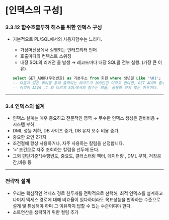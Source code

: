 # [인덱스의 구성]

### 3.3.12 함수호출부하 해소를 위한 인덱스 구성

- 기본적으로 PL/SQL에서의 사용자함수는 느리다.
    - 가상머신상에서 실행되는 인터프리터 언어
    - 호출마다의 컨텍스트 스위칭
    - 내장 SQL의 리커전 콜 발생 → 레코드마다 내장 SQL콜 전부 실행. (가장 큰 이유)
    
    ```sql
    select GET_ADDR(우편번호) as 기본주소 from 회원 where 생년일 Like '%01';
    -- 다음과 같은 쿼리를 통해 출력되는 레코드가 100만건 이라고 한다면, GET_ADDR 함수 또한 100만건 실행된다.
    -- 이것이 JAVA ,C 와 다르게 SQL에서의 함수는 모듈, 공용화 하지 않는 이유이다.
    ```
    

---

### 3.4 인덱스의 설계

- 인덱스 설계는 매우 중요하고 전문적인 영역 → 무수한 인덱스 생성은 관비비용 + 시스템 부하
- DML 성능 저하, DB 사이즈 증가, DB 유지 보수 비용 증가.
- 중요한 요인 2가지 
- 조건절에 항상 사용하거나, 자주 사용하는 칼럼을 선정합니다.
- ‘=‘ 조건으로 자주 조회하는 칼럼을 선두에 둔다.
- 그외 판단기준*(수행빈도, 중요도, 클러스터링 팩터, 데이터량 , DML 부하, 저장공간,비용 등

---

### 전략적 설계

- 우리는 핵심적인 액세스 경로 한두개를 전략적으로 선택해, 최적 인덱스를 설계하고  나머지 액세스 경로에 대해 비효율이 있다하더라도 목표성능을 만족하는 수준으로 설계 및 튜닝해야 하며 그 이유까지 답할 수 있는 수준이여야 한다.
- 소트연산을 생략하기 위한 컬럼 추가